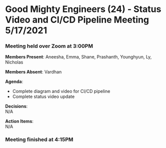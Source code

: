# Good Mighty Engineers (24) - Status Video and CI/CD Pipeline Meeting 5/17/2021

### Meeting held over Zoom at 3:00PM

**Members Present**: Aneesha, Emma, Shane, Prashanth, Younghyun, Ly, Nicholas

**Members Absent**: Vardhan

**Agenda**:
- Complete diagram and video for CI/CD pipeline
- Complete status video update

**Decisions**:  
N/A

**Action Items**:  
N/A

### Meeting finished at 4:15PM